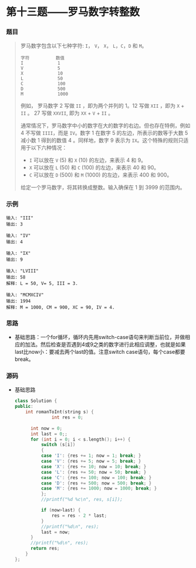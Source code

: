 # 第十三题——罗马数字转整数

### 题目

> 罗马数字包含以下七种字符: `I`， `V`， `X`， `L`，`C`，`D` 和 `M`。
>
> ```
> 字符          数值
> I             1
> V             5
> X             10
> L             50
> C             100
> D             500
> M             1000
> ```
>
> 例如， 罗马数字 2 写做 `II` ，即为两个并列的 1。12 写做 `XII` ，即为 `X` + `II` 。 27 写做  `XXVII`, 即为 `XX` + `V` + `II` 。
>
> 通常情况下，罗马数字中小的数字在大的数字的右边。但也存在特例，例如 4 不写做 `IIII`，而是 `IV`。数字 1 在数字 5 的左边，所表示的数等于大数 5 减小数 1 得到的数值 4 。同样地，数字 9 表示为 `IX`。这个特殊的规则只适用于以下六种情况：
>
> - `I` 可以放在 `V` (5) 和 `X` (10) 的左边，来表示 4 和 9。
> - `X` 可以放在 `L` (50) 和 `C` (100) 的左边，来表示 40 和 90。 
> - `C` 可以放在 `D` (500) 和 `M` (1000) 的左边，来表示 400 和 900。
>
> 给定一个罗马数字，将其转换成整数。输入确保在 1 到 3999 的范围内。

### 示例

```
输入: "III"
输出: 3

输入: "IV"
输出: 4

输入: "IX"
输出: 9

输入: "LVIII"
输出: 58
解释: L = 50, V= 5, III = 3.

输入: "MCMXCIV"
输出: 1994
解释: M = 1000, CM = 900, XC = 90, IV = 4.
```

### 思路

* 基础思路：一个for循环，循环内先用switch-case语句来判断当前位，并做相应的加法。然后检查是否遇到4或9之类的数字进行此相应调整，也就是如果last比now小：要减去两个last的值。注意switch case语句，每个case都要break。


### 源码

* 基础思路

  ```c++
  class Solution {
  public:
      int romanToInt(string s) {
          		int res = 0;
  			
  		int now = 0;
  		int last = 0;;
  		for (int i = 0; i < s.length(); i++) {
  			switch (s[i])
  			{
  			case 'I': {res += 1; now = 1; break; }
  			case 'V': {res += 5; now = 5; break; }
  			case 'X': {res += 10; now = 10; break; }
  			case 'L': {res += 50; now = 50; break; }
  			case 'C': {res += 100; now = 100; break; }
  			case 'D': {res += 500; now = 500; break; }
  			case 'M': {res += 1000; now = 1000; break; }
  			};
  			//printf("%d %c\n", res, s[i]);
  
  			if (now>last) {
  				res = res - 2 * last;
  			}
  			//printf("%d\n", res);
  			last = now;
  		}
  		//printf("%d\n", res);
  		return res;
      }
  };
  ```

